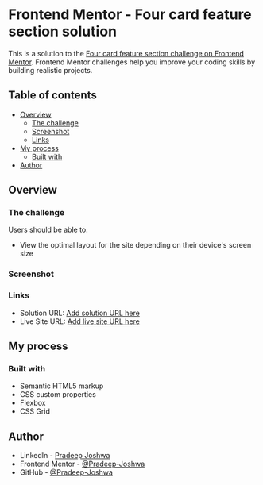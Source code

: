 # Frontend Mentor - Four card feature section solution

This is a solution to the [Four card feature section challenge on Frontend Mentor](https://www.frontendmentor.io/challenges/four-card-feature-section-weK1eFYK). Frontend Mentor challenges help you improve your coding skills by building realistic projects. 

## Table of contents

- [Overview](#overview)
  - [The challenge](#the-challenge)
  - [Screenshot](#screenshot)
  - [Links](#links)
- [My process](#my-process)
  - [Built with](#built-with)
- [Author](#author)




## Overview

### The challenge

Users should be able to:

- View the optimal layout for the site depending on their device's screen size

### Screenshot



### Links

- Solution URL: [Add solution URL here]()
- Live Site URL: [Add live site URL here]()

## My process

### Built with

- Semantic HTML5 markup
- CSS custom properties
- Flexbox
- CSS Grid


## Author

- LinkedIn - [Pradeep Joshwa](https://www.linkedin.com/in/pradeep-joshwa-b6650221b/)
- Frontend Mentor - [@Pradeep-Joshwa](https://www.frontendmentor.io/profile/Pradeep-Joshwa)
- GitHub - [@Pradeep-Joshwa](https://github.com/Pradeep-Joshwa)
